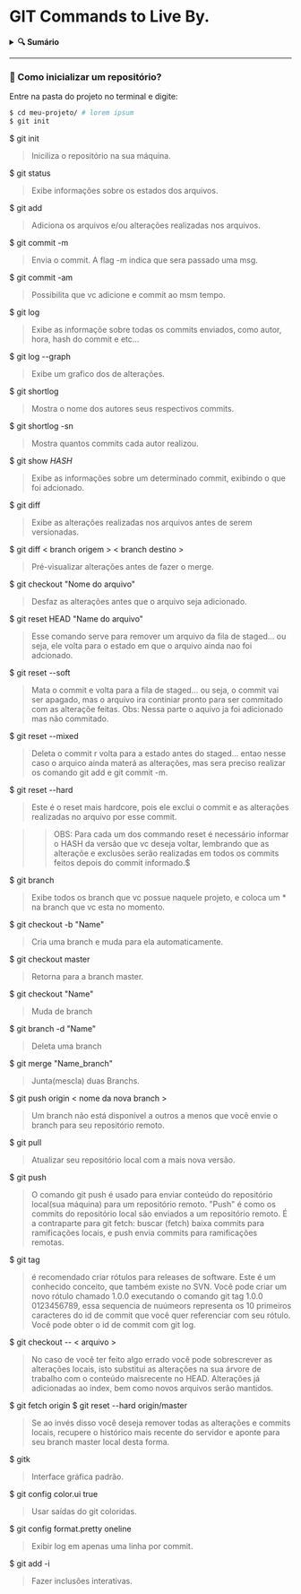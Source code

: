# GIT Commands to Live By.

<details>
<summary>
  <strong>🔍 Sumário</strong>
</summary>

>
> *[🚀 Como inicializar um repositório](#1)*\
> *[🚀 Como adicionar as mudanças realizadas para commit?](#2)*\
> *[🚀 Como remover as mudanças recém-adicionadas?](#3)*\
> *[🚀 Mas e agora? Como faço o commit?](#4)*\
> *[🚀 Mas perai, como eu sei o estado dos arquivos?](#5)*\
> *[🚀 Como conectar seu repositório local ao remoto?](#6)*\
> *[🚀 Conflitos entre local e remoto.](#7)*\
> *[🚀 Contribuindo com repositórios de terceiros](#8)*
>
</details>
<hr>

<div id="1"></div>

### 🚀 Como inicializar um repositório?

Entre na pasta do projeto no terminal e digite:
```sh
$ cd meu-projeto/ # lorem ipsum
$ git init
```


$ git init 
> Iniciliza o repositório na sua máquina.

$ git status
> Exibe informações sobre os estados dos arquivos.

$ git add 
> Adiciona os arquivos e/ou alterações realizadas nos arquivos.

$ git commit -m
> Envia o commit. 
> A flag -m indica que sera passado uma msg.

$ git commit -am
> Possibilita que vc adicione e commit ao msm tempo.

$ git log
> Exibe as informaçõe sobre todas os commits enviados, como autor, hora, hash do commit e etc...

$ git log --graph
> Exibe um grafico dos de alterações.

$ git shortlog
> Mostra o nome dos autores seus respectivos commits.

$ git shortlog -sn
> Mostra quantos commits cada autor realizou.

$ git show *HASH*
> Exibe as informações sobre um determinado commit, exibindo o que foi adcionado.

$ git diff
> Exibe as alterações realizadas nos arquivos antes de serem versionadas.

$  git diff < branch origem > < branch destino > 
> Pré-visualizar alterações antes de fazer o merge.

$ git checkout "Nome do arquivo"
> Desfaz as alterações antes que o arquivo seja adicionado.

$ git reset HEAD "Name do arquivo"
> Esse comando serve para remover um arquivo da fila de staged... ou seja, ele volta para o estado em que o arquivo ainda nao foi adcionado.

$ git reset --soft
> Mata o commit e volta para a fila de staged... ou seja, o commit vai ser apagado, mas o arquivo ira continiar pronto para ser commitado com as alteraçõe feitas. Obs: Nessa parte o aquivo ja foi adicionado mas não commitado.

$ git reset --mixed
> Deleta o commit r volta para a estado antes do staged... entao nesse caso o arquico ainda materá as alterações, mas sera preciso realizar os comando git add e git commit -m.

$ git reset --hard
> Este é o reset mais hardcore, pois ele exclui o commit e as alterações realizadas no arquivo por esse commit.

>> OBS: Para cada um dos commando reset é necessário informar o HASH da versão que vc deseja voltar, lembrando que as alteraçõe e exclusões serão realizadas em todos os commits feitos depois do commit informado.$

$ git branch
> Exibe todos os branch que vc possue naquele projeto, e coloca um * na branch que vc esta no momento.

$ git checkout -b "Name"
> Cria uma branch e muda para ela automaticamente.

$ git checkout master
> Retorna para a branch master.

$ git checkout "Name"
> Muda de branch

$ git branch -d "Name"
> Deleta uma branch

$ git merge "Name_branch"
> Junta(mescla) duas Branchs.

$ git push origin < nome da nova branch >
> Um branch não está disponível a outros a menos que você envie o branch para seu repositório remoto.

$ git pull
> Atualizar seu repositório local com a mais nova versão. 

$ git push
> O comando git push é usado para enviar conteúdo do repositório local(sua máquina) para um repositório remoto. "Push" é como os commits do repositório local são enviados a um repositório remoto. É a contraparte para git fetch: buscar (fetch) baixa commits para ramificações locais, e push envia commits para ramificações remotas.

$ git tag
> é recomendado criar rótulos para releases de software. Este é um conhecido conceito, que também existe no SVN. Você pode criar um novo rótulo chamado 1.0.0 executando o comando git tag 1.0.0 0123456789, essa sequencia de nuúmeors representa os 10 primeiros caracteres do id de commit que você quer referenciar com seu rótulo. Você pode obter o id de commit com git log.

$ git checkout -- < arquivo >
> No caso de você ter feito algo errado você pode sobrescrever as alterações locais, isto substitui as alterações na sua árvore de trabalho com o conteúdo maisrecente no HEAD. Alterações já adicionadas ao index, bem como novos arquivos serão mantidos. 

$ git fetch origin
$ git reset --hard origin/master 
> Se ao invés disso você deseja remover todas as alterações e commits locais, recupere o histórico mais recente do servidor e aponte para seu branch master local desta forma.

$ gitk
> Interface gráfica padrão.

$ git config color.ui true
> Usar saídas do git coloridas.

$ git config format.pretty oneline
> Exibir log em apenas uma linha por commit.

$ git add -i
> Fazer inclusões interativas.

